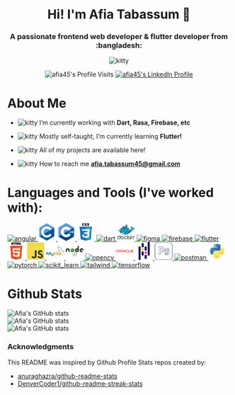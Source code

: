 
<h1 align="center">Hi! I'm Afia Tabassum 🌸</h1>
<h3 align="center">A passionate frontend web developer & flutter developer from :bangladesh:</h3>

<p align="center">
  
  <img align="centre" alt="kitty" width="300" src="https://img1.picmix.com/output/stamp/normal/8/5/1/2/2452158_23a49.gif">
  <!--<img align="centre" alt="kitty" width="300" src="https://img1.picmix.com/output/stamp/normal/2/9/7/0/1910792_352f9.gif">-->
</p>

<p align="center"> 
<img align="centre" src="https://komarev.com/ghpvc/?username=afia45&color=blueviolet&abbreviated=true&style=flat-square" alt="afia45's Profile Visits" />
<a href="https://www.linkedin.com/in/afia-tabassum-805361213/" target="_blank">
  <img src="https://img.shields.io/badge/-LinkedIn-0e76a8?style=flat-square&logo=Linkedin&logoColor=white" alt="afia45's LinkedIn Profile" />
</a>



# About Me

- <img align="centre" alt="kitty" width="30" src="https://img1.picmix.com/output/stamp/normal/7/5/4/6/2316457_93cc3.gif"> I’m currently working with **Dart, Rasa, Firebase, etc**

- <img align="centre" alt="kitty" width="30" src="https://img1.picmix.com/output/stamp/normal/1/9/8/8/2338891_21ad2.gif"> Mostly self-taught, I’m currently learning **Flutter!**

- <img align="centre" alt="kitty" width="30" src="https://img1.picmix.com/output/stamp/normal/6/6/2/2/2562266_bea68.gif"> All of my projects are available here!

<!--- 📝 I regularly write articles on [(I'll update soon)]()-->

- <img align="centre" alt="kitty" width="30" src="https://img1.picmix.com/output/stamp/normal/1/5/9/8/2338951_27b59.gif"> How to reach me **afia.tabassum45@gmail.com**


<!--<h3 align="left">Other sites:</h3>
<p align="left">
<a href="https://www.youtube.com/c/shehasadhd" target="blank"><img align="center" src="https://raw.githubusercontent.com/rahuldkjain/github-profile-readme-generator/master/src/images/icons/Social/youtube.svg" alt="shehasadhd" height="30" width="40" /></a>
<a href="https://codeforces.com/profile/afia45" target="blank"><img align="center" src="https://raw.githubusercontent.com/rahuldkjain/github-profile-readme-generator/master/src/images/icons/Social/codeforces.svg" alt="afia45" height="30" width="40" /></a>
<a href="https://www.leetcode.com/afia45" target="blank"><img align="center" src="https://raw.githubusercontent.com/rahuldkjain/github-profile-readme-generator/master/src/images/icons/Social/leet-code.svg" alt="afia45" height="30" width="40" /></a>
</p>-->

# Languages and Tools (I've worked with):
<p align="left"> <a href="https://angular.io" target="_blank" rel="noreferrer"> <img src="https://angular.io/assets/images/logos/angular/angular.svg" alt="angular" width="40" height="40"/> </a> <a href="https://www.cprogramming.com/" target="_blank" rel="noreferrer"> <img src="https://raw.githubusercontent.com/devicons/devicon/master/icons/c/c-original.svg" alt="c" width="40" height="40"/> </a> <a href="https://www.w3schools.com/cpp/" target="_blank" rel="noreferrer"> <img src="https://raw.githubusercontent.com/devicons/devicon/master/icons/cplusplus/cplusplus-original.svg" alt="cplusplus" width="40" height="40"/> </a> <a href="https://www.w3schools.com/css/" target="_blank" rel="noreferrer"> <img src="https://raw.githubusercontent.com/devicons/devicon/master/icons/css3/css3-original-wordmark.svg" alt="css3" width="40" height="40"/> </a> <a href="https://dart.dev" target="_blank" rel="noreferrer"> <img src="https://www.vectorlogo.zone/logos/dartlang/dartlang-icon.svg" alt="dart" width="40" height="40"/> </a> <a href="https://www.docker.com/" target="_blank" rel="noreferrer"> <img src="https://raw.githubusercontent.com/devicons/devicon/master/icons/docker/docker-original-wordmark.svg" alt="docker" width="40" height="40"/> </a> <a href="https://www.figma.com/" target="_blank" rel="noreferrer"> <img src="https://www.vectorlogo.zone/logos/figma/figma-icon.svg" alt="figma" width="40" height="40"/> </a> <a href="https://firebase.google.com/" target="_blank" rel="noreferrer"> <img src="https://www.vectorlogo.zone/logos/firebase/firebase-icon.svg" alt="firebase" width="40" height="40"/> </a> <a href="https://flutter.dev" target="_blank" rel="noreferrer"> <img src="https://www.vectorlogo.zone/logos/flutterio/flutterio-icon.svg" alt="flutter" width="40" height="40"/> </a> <a href="https://www.w3.org/html/" target="_blank" rel="noreferrer"> <img src="https://raw.githubusercontent.com/devicons/devicon/master/icons/html5/html5-original-wordmark.svg" alt="html5" width="40" height="40"/> </a> <a href="https://developer.mozilla.org/en-US/docs/Web/JavaScript" target="_blank" rel="noreferrer"> <img src="https://raw.githubusercontent.com/devicons/devicon/master/icons/javascript/javascript-original.svg" alt="javascript" width="40" height="40"/> </a> <a href="https://www.mysql.com/" target="_blank" rel="noreferrer"> <img src="https://raw.githubusercontent.com/devicons/devicon/master/icons/mysql/mysql-original-wordmark.svg" alt="mysql" width="40" height="40"/> </a> <a href="https://nodejs.org" target="_blank" rel="noreferrer"> <img src="https://raw.githubusercontent.com/devicons/devicon/master/icons/nodejs/nodejs-original-wordmark.svg" alt="nodejs" width="40" height="40"/> </a> <a href="https://opencv.org/" target="_blank" rel="noreferrer"> <img src="https://www.vectorlogo.zone/logos/opencv/opencv-icon.svg" alt="opencv" width="40" height="40"/> </a> <a href="https://www.oracle.com/" target="_blank" rel="noreferrer"> <img src="https://raw.githubusercontent.com/devicons/devicon/master/icons/oracle/oracle-original.svg" alt="oracle" width="40" height="40"/> </a> <a href="https://pandas.pydata.org/" target="_blank" rel="noreferrer"> <img src="https://raw.githubusercontent.com/devicons/devicon/2ae2a900d2f041da66e950e4d48052658d850630/icons/pandas/pandas-original.svg" alt="pandas" width="40" height="40"/> </a> <a href="https://www.photoshop.com/en" target="_blank" rel="noreferrer"> <img src="https://raw.githubusercontent.com/devicons/devicon/master/icons/photoshop/photoshop-line.svg" alt="photoshop" width="40" height="40"/> </a> <a href="https://postman.com" target="_blank" rel="noreferrer"> <img src="https://www.vectorlogo.zone/logos/getpostman/getpostman-icon.svg" alt="postman" width="40" height="40"/> </a> <a href="https://www.python.org" target="_blank" rel="noreferrer"> <img src="https://raw.githubusercontent.com/devicons/devicon/master/icons/python/python-original.svg" alt="python" width="40" height="40"/> </a> <a href="https://pytorch.org/" target="_blank" rel="noreferrer"> <img src="https://www.vectorlogo.zone/logos/pytorch/pytorch-icon.svg" alt="pytorch" width="40" height="40"/> </a> <a href="https://scikit-learn.org/" target="_blank" rel="noreferrer"> <img src="https://upload.wikimedia.org/wikipedia/commons/0/05/Scikit_learn_logo_small.svg" alt="scikit_learn" width="40" height="40"/> </a> <a href="https://tailwindcss.com/" target="_blank" rel="noreferrer"> <img src="https://www.vectorlogo.zone/logos/tailwindcss/tailwindcss-icon.svg" alt="tailwind" width="40" height="40"/> </a> <a href="https://www.tensorflow.org" target="_blank" rel="noreferrer"> <img src="https://www.vectorlogo.zone/logos/tensorflow/tensorflow-icon.svg" alt="tensorflow" width="40" height="40"/> </a> </p>

<!--
# Github Stats
<p align="center"><img align="center" src="https://github-readme-stats.vercel.app/api/top-langs?username=afia45&show_icons=true&theme=radical&locale=en&layout=donut" alt="afia45" /></p>
-->

# Github Stats
<!--Cat Gif stickers (https://en.picmix.com/stamp?search=cat+pixel)-->
![Afia's GitHub stats](https://github-readme-stats.vercel.app/api/top-langs?username=afia45&show_icons=true&theme=radical&locale=en&layout=donut)
</br>
![Afia's GitHub stats](https://github-readme-stats.vercel.app/api?username=afia45&show_icons=true&theme=radical)
</br>
![Afia's GitHub stats](https://github-readme-streak-stats.herokuapp.com/?user=afia45&theme=radical)

<!--
# Links
![Profile Views](https://komarev.com/ghpvc/?username=afia45&color=blueviolet&abbreviated=true&style=flat-square)
[![Linkedin Badge](https://img.shields.io/badge/-LinkedIn-0e76a8?style=flat-square&logo=Linkedin&logoColor=white)](https://www.linkedin.com/in/afia-tabassum-805361213/)
-->

### Acknowledgments

This README was inspired by Github Profile Stats repos created by:
- [anuraghazra/github-readme-stats](https://github.com/anuraghazra/github-readme-stats/)
- [DenverCoder1/github-readme-streak-stats](https://github.com/DenverCoder1/github-readme-streak-stats/)

